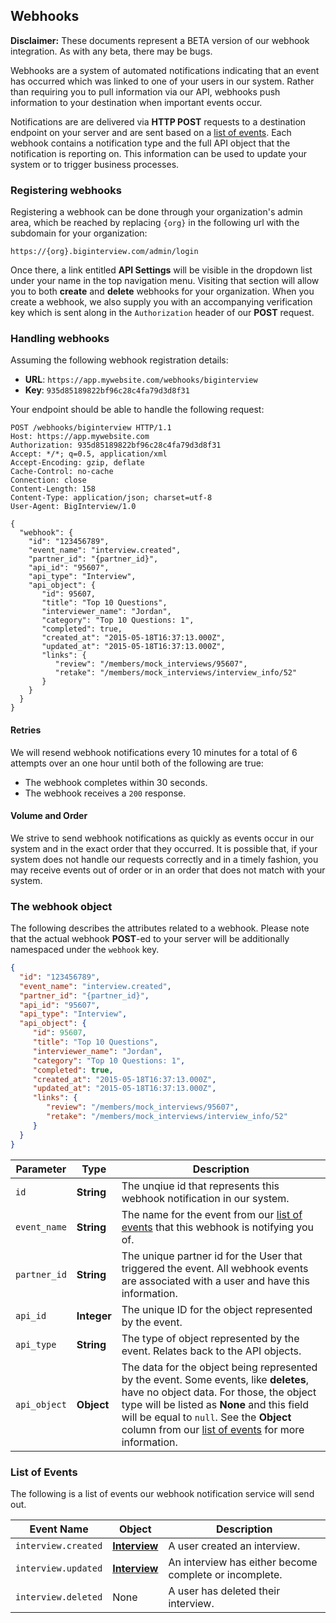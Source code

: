 ## Webhooks

<div class="alert alert-danger">
  <strong>Disclaimer:</strong> These documents represent a BETA version of our
  webhook integration. As with any beta, there may be bugs.
</div>

Webhooks are a system of automated notifications indicating that an event has
occurred which was linked to one of your users in our system. Rather than
requiring you to pull information via our API, webhooks push information to
your destination when important events occur.

Notifications are are delivered via **HTTP POST** requests to a destination
endpoint on your server and are sent based on a [list of events][list]. Each
webhook contains a notification type and the full API object that the
notification is reporting on. This information can be used to update your
system or to trigger business processes.

### Registering webhooks

Registering a webhook can be done through your organization's admin area, which
be reached by replacing `{org}` in the following url with the subdomain for
your organization:

```
https://{org}.biginterview.com/admin/login
```

Once there, a link entitled **API Settings** will be visible in the dropdown
list under your name in the top navigation menu. Visiting that section will
allow you to both **create** and **delete** webhooks for your organization. When
you create a webhook, we also supply you with an accompanying verification key
which is sent along in the `Authorization` header of our **POST** request.

### Handling webhooks

Assuming the following webhook registration details:

* **URL**: `https://app.mywebsite.com/webhooks/biginterview`
* **Key**: `935d85189822bf96c28c4fa79d3d8f31`

Your endpoint should be able to handle the following request:

```http
POST /webhooks/biginterview HTTP/1.1
Host: https://app.mywebsite.com
Authorization: 935d85189822bf96c28c4fa79d3d8f31
Accept: */*; q=0.5, application/xml
Accept-Encoding: gzip, deflate
Cache-Control: no-cache
Connection: close
Content-Length: 158
Content-Type: application/json; charset=utf-8
User-Agent: BigInterview/1.0

{
  "webhook": {
    "id": "123456789",
    "event_name": "interview.created",
    "partner_id": "{partner_id}",
    "api_id": "95607",
    "api_type": "Interview",
    "api_object": {
       "id": 95607,
       "title": "Top 10 Questions",
       "interviewer_name": "Jordan",
       "category": "Top 10 Questions: 1",
       "completed": true,
       "created_at": "2015-05-18T16:37:13.000Z",
       "updated_at": "2015-05-18T16:37:13.000Z",
       "links": {
          "review": "/members/mock_interviews/95607",
          "retake": "/members/mock_interviews/interview_info/52"
       }
    }
  }
}
```

#### Retries

We will resend webhook notifications every 10 minutes for a total of 6 attempts
over an one hour until both of the following are true:

* The webhook completes within 30 seconds.
* The webhook receives a `200` response.

#### Volume and Order

We strive to send webhook notifications as quickly as events occur in our
system and in the exact order that they occurred. It is possible that, if your
system does not handle our requests correctly and in a timely fashion, you may
receive events out of order or in an order that does not match with your system.

### The webhook object

The following describes the attributes related to a webhook. Please note
that the actual webhook **POST**-ed to your server will be additionally
namespaced under the `webhook` key.

```json
{
  "id": "123456789",
  "event_name": "interview.created",
  "partner_id": "{partner_id}",
  "api_id": "95607",
  "api_type": "Interview",
  "api_object": {
     "id": 95607,
     "title": "Top 10 Questions",
     "interviewer_name": "Jordan",
     "category": "Top 10 Questions: 1",
     "completed": true,
     "created_at": "2015-05-18T16:37:13.000Z",
     "updated_at": "2015-05-18T16:37:13.000Z",
     "links": {
        "review": "/members/mock_interviews/95607",
        "retake": "/members/mock_interviews/interview_info/52"
     }
  }
}
```

| Parameter | Type | Description |
|-----------|------|-------------|
| `id` | **String** | The unqiue id that represents this webhook notification in our system. |
| `event_name` | **String** | The name for the event from our [list of events][list] that this webhook is notifying you of. |
| `partner_id` | **String** | The unique partner id for the User that triggered the event. All webhook events are associated with a user and have this information. |
| `api_id` | **Integer** | The unique ID for the object represented by the event. |
| `api_type` | **String** | The type of object represented by the event. Relates back to the API objects. |
| `api_object` | **Object** | The data for the object being represented by the event. Some events, like **deletes**, have no object data. For those, the object type will be listed as **None** and this field will be equal to `null`. See the **Object** column from our [list of events][list] for more information. |

### List of Events

The following is a list of events our webhook notification service will send
out.

| Event Name | Object | Description |
|------------|--------|-------------|
| `interview.created` | [**Interview**][interview] | A user created an interview. |
| `interview.updated` | [**Interview**][interview] | An interview has either become complete or incomplete. |
| `interview.deleted` | None | A user has deleted their interview. |

[interview]: #the-interview-object
[list]: #list-of-events
